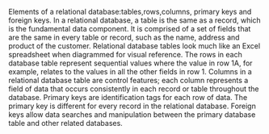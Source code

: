 Elements of a relational database:tables,rows,columns, primary keys and foreign keys. In a relational database, a table is the same as a record, which is the fundamental data component. It is comprised of a set of fields that are the same in every table or record, such as the name, address and product of the customer. Relational database tables look much like an Excel spreadsheet when diagrammed for visual reference. The rows in each database table represent sequential values where the value in row 1A, for example, relates to the values in all the other fields in row 1. Columns in a relational database table are control features; each column represents a field of data that occurs consistently in each record or table throughout the database. Primary keys are identification tags for each row of data. The primary key is different for every record in the relational database. Foreign keys allow data searches and manipulation between the primary database table and other related databases.